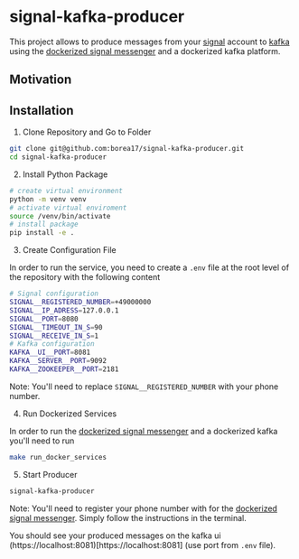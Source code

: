 # signal-kafka-producer

This project allows to produce messages from your [signal](https://signal.org/) account to [kafka](https://kafka.apache.org/)
using the [dockerized signal messenger](https://github.com/bbernhard/signal-cli-rest-api) and a dockerized kafka platform.

## Motivation

## Installation

1. Clone Repository and Go to Folder

```bash
git clone git@github.com:borea17/signal-kafka-producer.git
cd signal-kafka-producer
```

2. Install Python Package

```bash
# create virtual environment
python -m venv venv
# activate virtual enviroment
source /venv/bin/activate
# install package
pip install -e .
```

3. Create Configuration File

In order to run the service, you need to create a `.env` file at the root level of the repository with the
following content

```bash
# Signal configuration
SIGNAL__REGISTERED_NUMBER=+49000000
SIGNAL__IP_ADRESS=127.0.0.1
SIGNAL__PORT=8080
SIGNAL__TIMEOUT_IN_S=90
SIGNAL__RECEIVE_IN_S=1
# Kafka configuration
KAFKA__UI__PORT=8081
KAFKA__SERVER__PORT=9092
KAFKA__ZOOKEEPER__PORT=2181
```

Note: You'll need to replace `SIGNAL__REGISTERED_NUMBER` with your phone number.

4. Run Dockerized Services

In order to run the [dockerized signal messenger](https://github.com/bbernhard/signal-cli-rest-api) and a dockerized kafka
you'll need to run

```bash
make run_docker_services
```

5. Start Producer

```bash
signal-kafka-producer
```

Note: You'll need to register your phone number with for the
[dockerized signal messenger](https://github.com/bbernhard/signal-cli-rest-api). Simply follow the instructions
in the terminal.

You should see your produced messages on the kafka ui (https://localhost:8081)[https://localhost:8081]
(use port from `.env` file).
